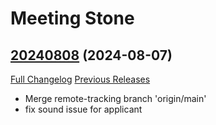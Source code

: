 # Meeting Stone

## [20240808](https://github.com/jat001/MeetingStone_Happy/tree/20240808) (2024-08-07)
[Full Changelog](https://github.com/jat001/MeetingStone_Happy/compare/20240801...20240808) [Previous Releases](https://github.com/jat001/MeetingStone_Happy/releases)

- Merge remote-tracking branch 'origin/main'  
- fix sound issue for applicant  
